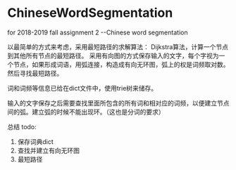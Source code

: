 # ChineseWordSegmentation
for 2018-2019 fall assignment 2 --Chinese word segmentation

以最简单的方式来考虑，采用最短路径的求解算法：
Dijkstra算法，计算一个节点到其他所有节点的最短路径。
采用有向图的方式保存输入的文字，每个字视为一个节点，如果形成词语，用弧连接，构造成有向无环图，弧上的权是词频取对数。然后寻找最短路径。

词和词频等信息已给在dict文件中，使用trie树来储存。

输入的文字保存之后需要查找里面所包含的所有词和相对应的词频，以便建立节点间的弧。建立弧的时候不能出现环。（这也是分词的要求）

总结 
todo:
1. 保存词典dict
2. 查找并建立有向无环图
3. 最短路径
